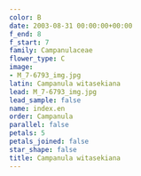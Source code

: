 ```yaml
---
color: B
date: 2003-08-31 00:00:00+00:00
f_end: 8
f_start: 7
family: Campanulaceae
flower_type: C
image:
- M_7-6793_img.jpg
latin: Campanula witasekiana
lead: M_7-6793_img.jpg
lead_sample: false
name: index.en
order: Campanula
parallel: false
petals: 5
petals_joined: false
star_shape: false
title: Campanula witasekiana
---
```

